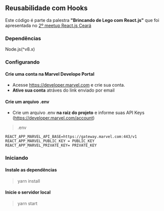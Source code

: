 ## Reusabilidade com Hooks
Este código é parte da palestra **"Brincando de Lego com React.js"** que foi apresentada no [2º meetup React.js Ceará](https://github.com/reactjs-ceara/meetups/tree/master/%232-meetup) 

### Dependências
Node.js(^v8.x)

### Configurando

#### Crie uma conta na Marvel Develope Portal
 -  Acesse https://developer.marvel.com e crie sua conta.
 - **Ative sua conta** atráves do link enviado por email

#### Crie um arquivo .env
- Crie um arquivo .env **na raiz do projeto** e informe suas API Keys (https://developer.marvel.com/account)

> .env
```
REACT_APP_MARVEL_API_BASE=https://gateway.marvel.com:443/v1
REACT_APP_MARVEL_PUBLIC_KEY = PUBLIC_KEY
REACT_APP_MARVEL_PRIVATE_KEY= PRIVATE_KEY
```

### Iniciando

#### Instale as dependências
> yarn install

#### Inicie o servidor local 

> yarn start

